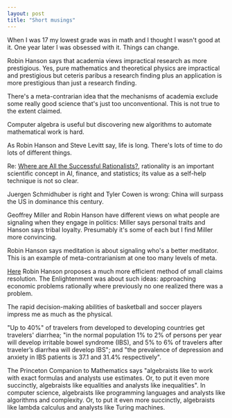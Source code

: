 ```yaml
---
layout: post
title: "Short musings"
---
```


<script>
  // only run if we're on the post's dedicated page
  if (window.location.pathname.indexOf("short-musings") > -1) {
    window.location.replace("https://github.com/andrew222651/public_notes/wiki/Short-musings");
  }
</script>

<!-- alternative title: Hot Takes -->

When I was 17 my lowest grade was in math and I thought I wasn't good at it.
One year later I was obsessed with it. Things can change.

Robin Hanson says that academia views impractical research as more prestigious.
Yes, pure mathematics and theoretical physics are impractical and prestigious
but ceteris paribus a research finding plus an application is more prestigious
than just a research finding.

There's a meta-contrarian idea that the mechanisms of academia exclude some
really good science that's just too unconventional. This is not true to the
extent claimed.
<!-- Tyler Cowen said something like this somewhere. -->

Computer algebra is useful but discovering new algorithms to automate
mathematical work is hard.

As Robin Hanson and Steve Levitt say, life is long. There's lots of time to
do lots of different things.

Re: [Where are All the Successful Rationalists?](https://applieddivinitystudies.com/2020/09/05/rationality-winning/),
rationality is an important scientific concept in AI, finance, and statistics;
its value as a self-help technique is not so clear.

Juergen Schmidhuber is right and Tyler Cowen is wrong: China will surpass
the US in dominance this century.

Geoffrey Miller and Robin Hanson have different views on what people are
signaling when they engage in politics: Miller says personal traits and
Hanson says tribal loyalty. Presumably it's some of each but I find Miller
more convincing.

Robin Hanson says meditation is about signaling who's a better meditator.
This is an example of meta-contrarianism at one too many levels of meta.

[Here](http://mason.gmu.edu/~rhanson/gamblesuits.html) Robin Hanson
proposes a much more efficient method of small claims resolution.
The Enlightenment was about such ideas: approaching economic problems
rationally where previously no one realized there was a problem.

The rapid decision-making abilities of basketball and soccer players impress me
as much as the physical.

"Up to 40%" of travelers from developed to developing countries get travelers'
diarrhea; "in the normal population 1% to 2% of persons per year will develop
irritable bowel syndrome (IBS), and 5% to 6% of travelers after traveler’s
diarrhea will develop IBS"; and "the prevalence of depression and anxiety in
IBS patients is 37.1 and 31.4% respectively".

The Princeton Companion to Mathematics says "algebraists like to work with exact
formulas and analysts use estimates. Or, to put it even more succinctly,
algebraists like equalities and analysts like inequalities". In computer
science, algebraists like programming languages and analysts like algorithms and
complexity. Or, to put it even more succinctly, algebraists like lambda calculus
and analysts like Turing machines.

